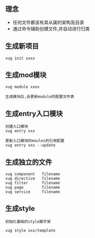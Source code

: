 
## 理念

- 任何文件都该有其从属的架构及目录
- 通过命令辅助创建文件,并自动进行归类


## 生成新项目

    vug init xxxx  

## 生成mod模块

    vug module xxxx
    
    生成模块后,会更新module的配置文件表
    
## 生成entry入口模块

    创建入口模块
    vug entry xxx
    
    更新入口模块的moules的引用配置
    vug entry xxx --update
    
## 生成独立的文件
    
    vug component   filename
    vug directive   filename
    vug filter      filename
    vug page        filename
    vug service     filename
    
## 生成style

    初始化基础的style脚手架
    
    vug style xxx/template    






